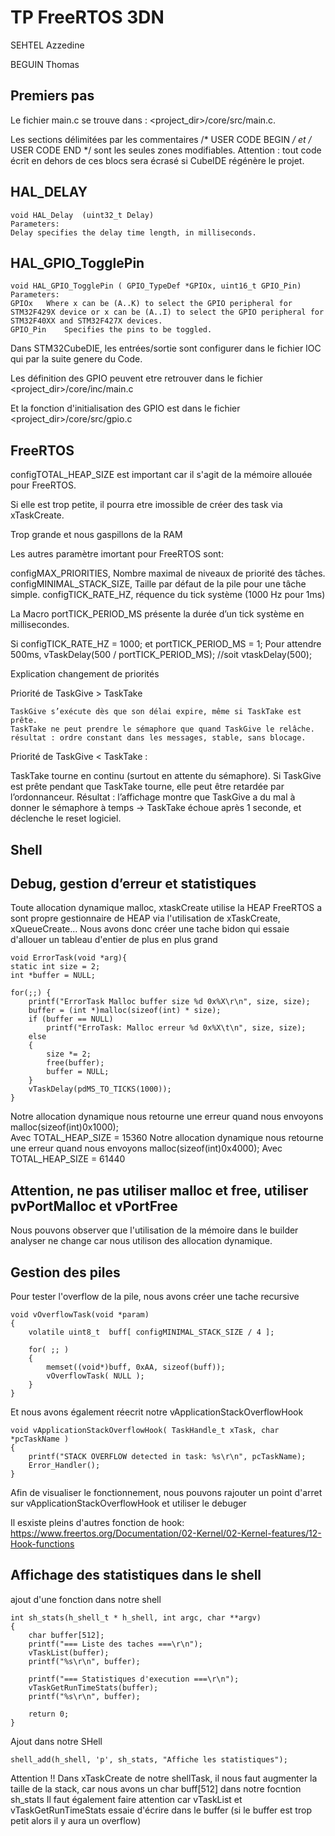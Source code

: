 # TP FreeRTOS 3DN
SEHTEL Azzedine

BEGUIN Thomas
## Premiers pas
Le fichier main.c se trouve dans : <project_dir>/core/src/main.c.

Les sections délimitées par les commentaires /* USER CODE BEGIN */ et /* USER CODE END */ sont les seules zones modifiables.
Attention : tout code écrit en dehors de ces blocs sera écrasé si CubeIDE régénère le projet.
## HAL_DELAY	
	void HAL_Delay	(uint32_t Delay)
	Parameters:
	Delay specifies the delay time length, in milliseconds.

## HAL_GPIO_TogglePin
	void HAL_GPIO_TogglePin	( GPIO_TypeDef *GPIOx, uint16_t	GPIO_Pin)
 	Parameters:
	GPIOx	Where x can be (A..K) to select the GPIO peripheral for STM32F429X device or x can be (A..I) to select the GPIO peripheral for STM32F40XX and STM32F427X devices.
	GPIO_Pin	Specifies the pins to be toggled.
Dans STM32CubeDIE, les entrées/sortie sont configurer dans le fichier IOC qui par la suite genere du Code.

Les définition des GPIO peuvent etre retrouver dans le fichier <project_dir>/core/inc/main.c

Et la fonction d'initialisation des GPIO est dans le fichier <project_dir>/core/src/gpio.c
## FreeRTOS	
configTOTAL_HEAP_SIZE est important car il s'agit de la mémoire allouée pour FreeRTOS. 

Si elle est trop petite, il pourra etre imossible de créer des task via xTaskCreate.

Trop grande et nous gaspillons de la RAM

Les autres paramètre imortant pour FreeRTOS sont:

configMAX_PRIORITIES, Nombre maximal de niveaux de priorité des tâches.
configMINIMAL_STACK_SIZE, Taille par défaut de la pile pour une tâche simple.
configTICK_RATE_HZ, réquence du tick système (1000 Hz pour 1ms)

La Macro portTICK_PERIOD_MS présente la durée d’un tick système en millisecondes.

Si configTICK_RATE_HZ = 1000; et portTICK_PERIOD_MS = 1;
Pour attendre 500ms,
	vTaskDelay(500 / portTICK_PERIOD_MS); //soit vtaskDelay(500);

Explication changement de priorités

 Priorité de TaskGive > TaskTake
 
  	TaskGive s’exécute dès que son délai expire, même si TaskTake est prête.
	TaskTake ne peut prendre le sémaphore que quand TaskGive le relâche.
	résultat : ordre constant dans les messages, stable, sans blocage.
Priorité de TaskGive < TaskTake :
	
TaskTake tourne en continu (surtout en attente du sémaphore).
Si TaskGive est prête pendant que TaskTake tourne, elle peut être retardée par l’ordonnanceur.
Résultat : l’affichage montre que TaskGive a du mal à donner le sémaphore à temps → TaskTake échoue après 1 seconde, et déclenche le reset logiciel.

## Shell

## Debug, gestion d’erreur et statistiques

 Toute allocation dynamique malloc, xtaskCreate utilise la HEAP 
  FreeRTOS a sont propre gestionnaire de HEAP via l'utilisation de xTaskCreate, xQueueCreate...
Nous avons donc créer une tache bidon qui essaie d'allouer un tableau d'entier de plus en plus grand
 	
  	void ErrorTask(void *arg){
	static int size = 2;
	int *buffer = NULL;

    for(;;) {
    	printf("ErrorTask Malloc buffer size %d 0x%X\r\n", size, size);
    	buffer = (int *)malloc(sizeof(int) * size);
    	if (buffer == NULL)
    		printf("ErroTask: Malloc erreur %d 0x%X\t\n", size, size);
    	else
    	{
    		size *= 2;
    		free(buffer);
    		buffer = NULL;
    	}
        vTaskDelay(pdMS_TO_TICKS(1000));
    }

Notre allocation dynamique nous retourne une erreur quand nous envoyons malloc(sizeof(int)0x1000);	
Avec TOTAL_HEAP_SIZE = 15360
Notre allocation dynamique nous retourne une erreur quand nous envoyons malloc(sizeof(int)0x4000);
Avec TOTAL_HEAP_SIZE = 61440
## Attention, ne pas utiliser malloc et free, utiliser pvPortMalloc et vPortFree

Nous pouvons observer que l'utilisation de la mémoire dans le builder analyser ne change car nous utilison des allocation dynamique.
 	 
## Gestion des piles

Pour tester l'overflow de la pile, nous avons créer une tache recursive
	
 	void vOverflowTask(void *param)
	{
    	volatile uint8_t  buff[ configMINIMAL_STACK_SIZE / 4 ];

    	for( ;; )
    	{
        	memset((void*)buff, 0xAA, sizeof(buff));
        	vOverflowTask( NULL );
    	}
	}
Et nous avons également réecrit notre vApplicationStackOverflowHook
	
 	void vApplicationStackOverflowHook( TaskHandle_t xTask, char *pcTaskName )
	{
    	printf("STACK OVERFLOW detected in task: %s\r\n", pcTaskName);
    	Error_Handler();
	}
Afin de visualiser le fonctionnement, nous pouvons rajouter un point d'arret sur vApplicationStackOverflowHook et utiliser le debuger

Il esxiste pleins d'autres fonction de hook:
https://www.freertos.org/Documentation/02-Kernel/02-Kernel-features/12-Hook-functions

## Affichage des statistiques dans le shell
ajout d'une fonction dans notre shell
	
	int sh_stats(h_shell_t * h_shell, int argc, char **argv) 
 	{
		char buffer[512];
  		printf("=== Liste des taches ===\r\n");
		vTaskList(buffer);
		printf("%s\r\n", buffer);

		printf("=== Statistiques d'execution ===\r\n");
		vTaskGetRunTimeStats(buffer);
		printf("%s\r\n", buffer);

		return 0;
  	}
Ajout dans notre SHell

	shell_add(h_shell, 'p', sh_stats, "Affiche les statistiques");
 Attention !! Dans xTaskCreate de notre shellTask, il nous faut augmenter la taille de la stack, car nous avons un char buff[512] dans notre focntion sh_stats
Il faut également faire attention car vTaskList et vTaskGetRunTimeStats essaie d'écrire dans le buffer (si le buffer est trop petit alors il y aura un overflow)
 


 	
